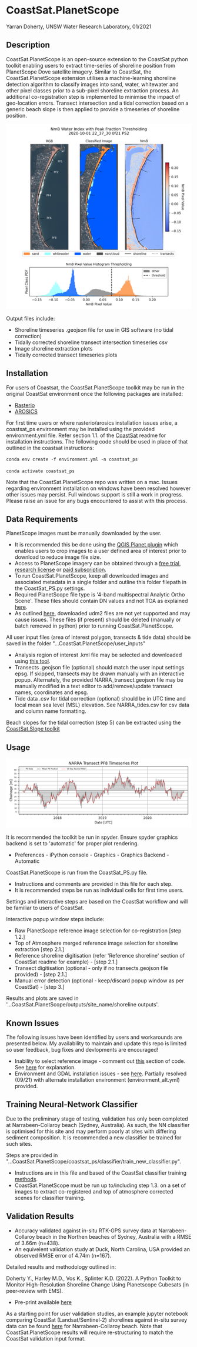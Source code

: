 # CoastSat.PlanetScope

Yarran Doherty, UNSW Water Research Laboratory, 01/2021


## **Description**

CoastSat.PlanetScope is an open-source extension to the CoastSat python toolkit enabling users to extract time-series of shoreline position from PlanetScope Dove satellite imagery. Similar to CoastSat, the CoastSat.PlanetScope extension utilises a machine-learning shoreline detection algorithm to classify images into sand, water, whitewater and other pixel classes prior to a sub-pixel shoreline extraction process. An additional co-registration step is implemented to minimise the impact of geo-location errors. Transect intersection and a tidal correction  based on a generic beach slope is then applied to provide a timeseries of shoreline position. 

![](readme_files/extraction.png)

Output files include:
- Shoreline timeseries .geojson file for use in GIS software (no tidal correction)
- Tidally corrected shoreline transect intersection timeseries csv
- Image shoreline extraction plots
- Tidally corrected transect timeseries plots


## **Installation**

For users of Coastsat, the CoastSat.PlanetScope toolkit may be run in the original CoastSat environment once the following packages are installed:
- [Rasterio](https://rasterio.readthedocs.io/en/latest/installation.html)
- [AROSICS](https://danschef.git-pages.gfz-potsdam.de/arosics/doc/installation.html)

For first time users or where rasterio/arosics installation issues arise, a coastsat_ps environment may be installed using the provided environment.yml file. Refer section 1.1. of the [CoastSat](https://github.com/kvos/CoastSat) readme for installation instructions. The following code should be used in place of that outlined in the coastsat instructions:
```
conda env create -f environment.yml -n coastsat_ps

conda activate coastsat_ps
``` 

Note that the CoastSat.PlanetScope repo was written on a mac. Issues regarding environment installation on windows have been resolved however other issues may persist. Full windows support is still a work in progress. Please raise an issue for any bugs encountered to assist with this process. 

## **Data Requirements**

PlanetScope images must be manually downloaded by the user. 
- It is recommended this be done using the [QGIS Planet plugin](https://developers.planet.com/docs/integrations/qgis/quickstart/) which enables users to crop images to a user defined area of interest prior to download to reduce image file size. 
- Access to PlanetScope imagery can be obtained through a [free trial](https://www.planet.com/trial/), [research license](https://www.planet.com/markets/education-and-research/) or [paid subscription](https://www.planet.com/contact-sales/#contact-sales).
- To run CoastSat.PlanetScope, keep all downloaded images and associated metadata in a single folder and outline this folder filepath in the CoastSat_PS.py settings.
- Required PlanetScope file type is '4-band multispectral Analytic Ortho Scene'. These files should contain DN values and not TOA as explained [here](https://github.com/ydoherty/CoastSat.PlanetScope/issues/2#issuecomment-850956921).
- As outlined [here](https://github.com/ydoherty/CoastSat.PlanetScope/issues/2#issuecomment-828644872), downloaded udm2 files are not yet supported and may cause issues. These files (if present) should be deleted (manually or batch removed in python) prior to running CoastSat.PlanetScope. 

All user input files (area of interest polygon, transects & tide data) should be saved in the folder "...CoastSat.PlanetScope/user_inputs"
- Analysis region of interest .kml file may be selected and downloaded using [this tool](http://geojson.io). 
- Transects .geojson file (optional) should match the user input settings epsg. If skipped, transects may be drawn manually with an interactive popup. Alternately, the provided NARRA_transect.geojson file may be manually modified in a text editor to add/remove/update transect names, coordinates and epsg. 
- Tide data .csv for tidal correction (optional) should be in UTC time and local mean sea level (MSL) elevation. See NARRA_tides.csv for csv data and column name formatting. 

Beach slopes for the tidal correction (step 5) can be extracted using the [CoastSat.Slope toolkit](https://github.com/kvos/CoastSat.slope)


## **Usage**

![](readme_files/timeseries.png)

It is recommended the toolkit be run in spyder. Ensure spyder graphics backend is set to 'automatic' for proper plot rendering. 
- Preferences - iPython console - Graphics - Graphics Backend - Automatic

CoastSat.PlanetScope is run from the CoastSat_PS.py file. 
- Instructions and comments are provided in this file for each step. 
- It is recommended steps be run as individual cells for first time users. 

Settings and interactive steps are based on the CoastSat workflow and will be familiar to users of CoastSat. 

Interactive popup window steps include:
- Raw PlanetScope reference image selection for co-registration [step 1.2.]
- Top of Atmosphere merged reference image selection for shoreline extraction [step 2.1.]
- Reference shoreline digitisation (refer 'Reference shoreline' section of CoastSat readme for example) - [step 2.1.]
- Transect digitisation (optional - only if no transects.geojson file provided) - [step 2.1.]
- Manual error detection (optional - keep/discard popup window as per CoastSat) - [step 3.]

Results and plots are saved in '...CoastSat.PlanetScope/outputs/site_name/shoreline outputs'. 


## **Known Issues**

The following issues have been identified by users and workarounds are presented below. My availability to maintain and update this repo is limited so user feedback, bug fixes and devlopments are encouraged! 
- Inability to select reference image - comment out [this](https://github.com/ydoherty/CoastSat.PlanetScope/issues/2#issuecomment-828644872) section of code. See [here](https://github.com/ydoherty/CoastSat.PlanetScope/issues/2#issuecomment-840894375) for explanation.  
- Environment and GDAL installation issues - see [here](https://github.com/ydoherty/CoastSat.PlanetScope/issues/2#issuecomment-830543064). Partially resolved (09/21) with alternate installation environment (environment_alt.yml) provided.


## **Training Neural-Network Classifier**

Due to the preliminary stage of testing, validation has only been completed at Narrabeen-Collaroy beach (Sydney, Australia). As such, the NN classifier is optimised for this site and may perform poorly at sites with differing sediment composition. It is recommended a new classifier be trained for such sites. 

Steps are provided in "...CoastSat.PlanetScope/coastsat_ps/classifier/train_new_classifier.py". 
- Instructions are in this file and based of the CoastSat classifier training [methods](https://github.com/kvos/CoastSat/blob/master/doc/train_new_classifier.md). 
- CoastSat.PlanetScope must be run up to/including step 1.3. on a set of images to extract co-registered and top of atmosphere corrected scenes for classifier training. 


## **Validation Results**

- Accuracy validated against in-situ RTK-GPS survey data at Narrabeen-Collaroy beach in the Northen beaches of Sydney, Australia with a RMSE of 3.66m (n=438). 
- An equivelent validation study at Duck, North Carolina, USA provided an observed RMSE error of 4.74m (n=167). 


Detailed results and methodology outlined in:

Doherty Y., Harley M.D., Vos K., Splinter K.D. (2022). A Python Toolkit to Monitor High-Resolution Shoreline Change Using Planetscope Cubesats (in peer-review with EMS).
- Pre-print available [here](https://papers.ssrn.com/sol3/papers.cfm?abstract_id=4052360)


As a starting point for user validation studies, an example jupyter notebook comparing CoastSat (Landsat/Sentinel-2) shorelines against in-situ survey data can be found [here](https://github.com/kvos/CoastSat/blob/validation/notebook_validation_Narrabeen.ipynb) for Narrabeen-Collaroy beach. Note that CoastSat.PlanetScope results will require re-structuring to match the CoastSat validation input format. 
